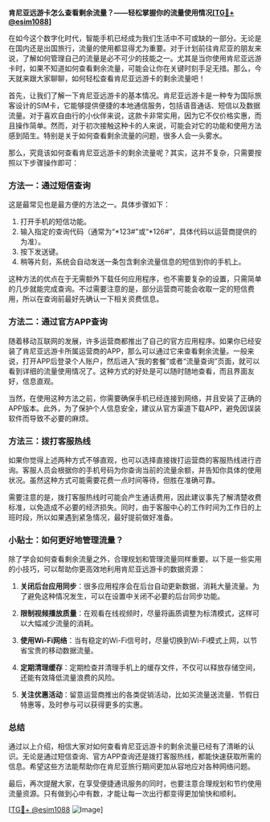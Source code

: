 **肯尼亚远游卡怎么查看剩余流量？——轻松掌握你的流量使用情况[[TG💪+ @esim1088](https://t.me/s/esim1088)]**

在如今这个数字化时代，智能手机已经成为我们生活中不可或缺的一部分。无论是在国内还是出国旅行，流量的使用都显得尤为重要。对于计划前往肯尼亚的朋友来说，了解如何管理自己的流量是必不可少的技能之一。尤其是当你使用肯尼亚远游卡时，如果不知道如何查看剩余流量，可能会让你在关键时刻手足无措。那么，今天就来跟大家聊聊，如何轻松查看肯尼亚远游卡的剩余流量吧！

首先，让我们了解一下肯尼亚远游卡的基本情况。肯尼亚远游卡是一种专为国际旅客设计的SIM卡，它能够提供便捷的本地通信服务，包括语音通话、短信以及数据流量。对于喜欢自由行的小伙伴来说，这款卡非常实用，因为它不仅价格实惠，而且操作简单。然而，对于初次接触这种卡的人来说，可能会对它的功能和使用方法感到陌生。特别是关于如何查看剩余流量的问题，很多人会一头雾水。

那么，究竟该如何查看肯尼亚远游卡的剩余流量呢？其实，这并不复杂，只需要按照以下步骤操作即可：

### 方法一：通过短信查询

这是最常见也是最方便的方法之一。具体步骤如下：
1. 打开手机的短信功能。
2. 输入指定的查询代码（通常为“*123#”或“*126#”，具体代码以运营商提供的为准）。
3. 按下发送键。
4. 稍等片刻，系统会自动发送一条包含剩余流量信息的短信到你的手机上。

这种方法的优点在于无需额外下载任何应用程序，也不需要复杂的设置，只需简单的几步就能完成查询。不过需要注意的是，部分运营商可能会收取一定的短信费用，所以在查询前最好先确认一下相关资费信息。

### 方法二：通过官方APP查询

随着移动互联网的发展，许多运营商都推出了自己的官方应用程序。如果你已经安装了肯尼亚远游卡所属运营商的APP，那么可以通过它来查看剩余流量。一般来说，打开APP后登录个人账户，然后进入“我的套餐”或者“流量查询”页面，就可以看到详细的流量使用情况了。这种方式的好处是可以随时随地查看，而且界面友好，信息直观。

当然，在使用这种方法之前，你需要确保手机已经连接到网络，并且安装了正确的APP版本。此外，为了保护个人信息安全，建议从官方渠道下载APP，避免因误装软件而导致不必要的麻烦。

### 方法三：拨打客服热线

如果你觉得上述两种方式不够直观，也可以选择直接拨打运营商的客服热线进行咨询。客服人员会根据你的手机号码为你查询当前的流量余额，并告知你具体的使用状况。虽然这种方式可能需要花费一点时间等待，但胜在准确可靠。

需要注意的是，拨打客服热线时可能会产生通话费用，因此建议事先了解清楚收费标准，以免造成不必要的经济损失。同时，由于客服中心的工作时间为工作日的上班时段，所以如果遇到紧急情况，最好提前做好准备。

### 小贴士：如何更好地管理流量？

除了学会如何查看剩余流量之外，合理规划和管理流量同样重要。以下是一些实用的小技巧，可以帮助你更高效地利用肯尼亚远游卡的数据资源：

1. **关闭后台应用同步**：很多应用程序会在后台自动更新数据，消耗大量流量。为了避免这种情况发生，可以在设置中关闭不必要的后台同步功能。
   
2. **限制视频播放质量**：在观看在线视频时，尽量将画质调整为标清模式，这样可以大幅减少流量的消耗。

3. **使用Wi-Fi网络**：当有稳定的Wi-Fi信号时，尽量切换到Wi-Fi模式上网，以节省宝贵的移动数据流量。

4. **定期清理缓存**：定期检查并清理手机上的缓存文件，不仅可以释放存储空间，还能有效降低流量浪费的风险。

5. **关注优惠活动**：留意运营商推出的各类促销活动，比如买流量送流量、节假日特惠等，及时参与可以获得更多的实惠。

### 总结

通过以上介绍，相信大家对如何查看肯尼亚远游卡的剩余流量已经有了清晰的认识。无论是通过短信查询、官方APP查询还是拨打客服热线，都能快速获取所需的信息。希望这些方法能帮助你在肯尼亚旅行期间更加从容地应对各种网络问题。

最后，再次提醒大家，在享受便捷通讯服务的同时，也要注意合理规划和节约使用流量资源。只有做到心中有数，才能让每一次出行都变得更加愉快和顺利。

[[TG💪+ @esim1088](https://t.me/s/esim1088) ![Image](https://i.postimg.cc/4NQfJmqS/Snipaste-2025-05-13-00-14-12.png)]